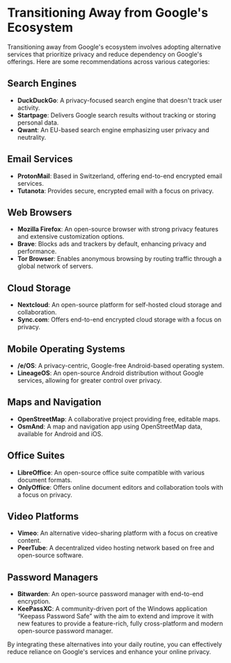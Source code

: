 
# Transitioning Away from Google's Ecosystem

Transitioning away from Google's ecosystem involves adopting alternative services that prioritize privacy and reduce dependency on Google's offerings. Here are some recommendations across various categories:

## Search Engines
- **DuckDuckGo**: A privacy-focused search engine that doesn't track user activity.
- **Startpage**: Delivers Google search results without tracking or storing personal data.
- **Qwant**: An EU-based search engine emphasizing user privacy and neutrality.

## Email Services
- **ProtonMail**: Based in Switzerland, offering end-to-end encrypted email services.
- **Tutanota**: Provides secure, encrypted email with a focus on privacy.

## Web Browsers
- **Mozilla Firefox**: An open-source browser with strong privacy features and extensive customization options.
- **Brave**: Blocks ads and trackers by default, enhancing privacy and performance.
- **Tor Browser**: Enables anonymous browsing by routing traffic through a global network of servers.

## Cloud Storage
- **Nextcloud**: An open-source platform for self-hosted cloud storage and collaboration.
- **Sync.com**: Offers end-to-end encrypted cloud storage with a focus on privacy.

## Mobile Operating Systems
- **/e/OS**: A privacy-centric, Google-free Android-based operating system.
- **LineageOS**: An open-source Android distribution without Google services, allowing for greater control over privacy.

## Maps and Navigation
- **OpenStreetMap**: A collaborative project providing free, editable maps.
- **OsmAnd**: A map and navigation app using OpenStreetMap data, available for Android and iOS.

## Office Suites
- **LibreOffice**: An open-source office suite compatible with various document formats.
- **OnlyOffice**: Offers online document editors and collaboration tools with a focus on privacy.

## Video Platforms
- **Vimeo**: An alternative video-sharing platform with a focus on creative content.
- **PeerTube**: A decentralized video hosting network based on free and open-source software.

## Password Managers
- **Bitwarden**: An open-source password manager with end-to-end encryption.
- **KeePassXC**: A community-driven port of the Windows application “Keepass Password Safe” with the aim to extend and improve it with new features to provide a feature-rich, fully cross-platform and modern open-source password manager.

By integrating these alternatives into your daily routine, you can effectively reduce reliance on Google's services and enhance your online privacy.

